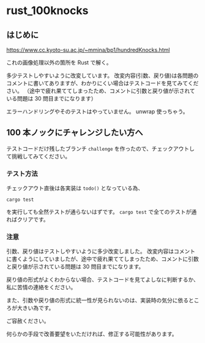 # rust_100knocks

## はじめに

https://www.cc.kyoto-su.ac.jp/~mmina/bp1/hundredKnocks.html

これの画像処理以外の箇所を Rust で解く。

多少テストしやすいように改変しています。
改変内容(引数、戻り値)は各問題のコメントに書いてありますが、わかりにくい場合はテストコードを見てみてください。
（途中で疲れ果ててしまったため、コメントに引数と戻り値が示されている問題は 30 問目までになります）

エラーハンドリングやそのテストはやっていません。
unwrap 使っちゃう。

## 100 本ノックにチャレンジしたい方へ

テストコードだけ残したブランチ `challenge` を作ったので、チェックアウトして挑戦してみてください。

### テスト方法

チェックアウト直後は各実装は `todo()` となっている為、

```shell
cargo test
```

を実行しても全然テストが通らないはずです。
`cargo test` で全てのテストが通ればクリアです。

### 注意

引数、戻り値はテストしやすいように多少改変しました。
改変内容はコメントに書くようにしていましたが、途中で疲れ果ててしまったため、コメントに引数と戻り値が示されている問題は 30 問目までになります。

戻り値の形式がよくわからない場合、テストコードを見てよしなに判断するか、私に苦情の連絡をください。

また、引数や戻り値の形式に統一性が見られないのは、実装時の気分に依るところが大きい為です。

ご容赦ください。

何らかの手段で改善要望をいただければ、修正する可能性があります。
